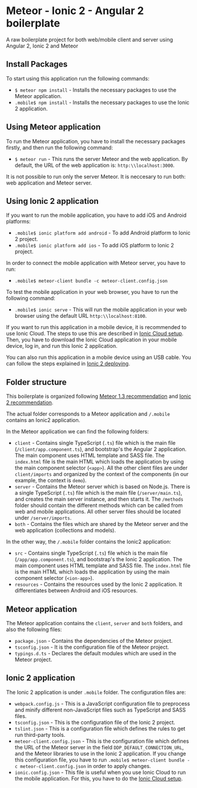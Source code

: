 # Meteor - Ionic 2 - Angular 2 boilerplate

A raw boilerplate project for both web/mobile client and server using Angular 2, Ionic 2 and Meteor

## Install Packages

To start using this application run the following commands:

- `$ meteor npm install` - Installs the necessary packages to use the Meteor application.
- `.mobile$ npm install` - Installs the necessary packages to use the Ionic 2 application.

## Using Meteor application

To run the Meteor application, you have to install the necessary packages firstly, and then run the following command:

- `$ meteor run` - This runs the server Meteor and the web application. By default, the URL of the web application is: `http:\\localhost:3000`. 

It is not possible to run only the server Meteor. It is neccesary to run both: web application and Meteor server.

## Using Ionic 2 application

If you want to run the mobile application, you have to add iOS and Android platforms:

- `.mobile$ ionic platform add android` - To add Android platform to Ionic 2 project.
- `.mobile$ ionic platform add ios` - To add iOS platform to Ionic 2 project. 

In order to connect the mobile application with Meteor server, you have to run:

- `.mobile$ meteor-client bundle -c meteor-client.config.json`

To test the mobile application in your web browser, you have to run the following command:

- `.mobile$ ionic serve` - This will run the mobile application in your web browser using the default URL `http:\\localhost:8100`. 

If you want to run this application in a mobile device, it is recommended to use Ionic Cloud. The steps to use this are described in [Ionic Cloud setup](https://docs.ionic.io/setup.html). 
Then, you have to download the Ionic Cloud application in your mobile device, log in, and run this Ionic 2 application.

You can also run this application in a mobile device using an USB cable. You can follow the steps explained in [Ionic 2 deploying](https://ionicframework.com/docs/intro/deploying).


## Folder structure

This boilerplate is organized following [Meteor 1.3 recommendation](https://guide.meteor.com/structure.html) and [Ionic 2 recommendation](http://moduscreate.com/ionic-2-project-structure).

The actual folder corresponds to a Meteor application and `/.mobile` contains an Ionic2 application. 

In the Meteor application we can find the following folders:

- `client` - Contains single TypeScript (`.ts`) file which is the main file (`/client/app.component.ts`), and 
bootstrap's the Angular 2 application. The main component uses HTML template and SASS file. The `index.html` file is the main HTML which loads the application by using the main 
component selector (`<app>`). All the other client files are under `client/imports` and organized by the context of the components (in our example, the context is `demo`).
- `server` - Contains the Meteor server which is based on Node.js. There is a single TypeScript (`.ts`) file which is the main file (`/server/main.ts`), 
and creates the main server instance, and then starts it. The `/methods` folder should contain the different methods which can be called from web and mobile applications.
All other server files should be located under `/server/imports`.
- `both` - Contains the files which are shared by the Meteor server and the web application (collections and models).

In the other way, the `/.mobile` folder contains the Ionic2 application:

- `src` - Contains single TypeScript (`.ts`) file which is the main file (`/app/app.component.ts`), and 
          bootstrap's the Ionic 2 application. The main component uses HTML template and SASS file. The `index.html` file is the main HTML which loads the application by using the main 
          component selector (`<ion-app>`).
- `resources` - Contains the resources used by the Ionic 2 application. It differentiates between Android and iOS resources.
        

## Meteor application

The Meteor application contains the `client`, `server` and `both` folders, and also the following files:

- `package.json` - Contains the dependencies of the Meteor project.
- `tsconfig.json` - It is the configuration file of the Meteor project.
- `typings.d.ts` - Declares the default modules which are used in the Meteor project.

## Ionic 2 application

The Ionic 2 application is under `.mobile` folder. The configuration files are:

- `webpack.config.js` - This is a JavaScript configuration file to preprocess and minify different non-JavaScript files such as TypeScript and SASS files.
- `tsconfig.json` - This is the configuration file of the Ionic 2 project.
- `tslint.json` - This is a configuration file which defines the rules to get run third-party tools.
- `meteor-client.config.json` - This is the configuration file which defines the URL of the Meteor server in the field `DDP_DEFAULT_CONNECTION_URL`, and the Meteor libraries 
  to use in the Ionic 2 application. If you change this configuration file, you have to run `.mobile$ meteor-client bundle -c meteor-client.config.json` in order to apply changes.
- `ionic.config.json` - This file is useful when you use Ionic Cloud to run the mobile application. For this, you have to do the [Ionic Cloud setup](https://docs.ionic.io/setup.html).

